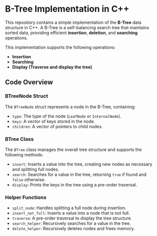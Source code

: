 # B-Tree Implementation in C++

This repository contains a simple implementation of the **B-Tree** data structure in C++. A B-Tree is a self-balancing search tree that maintains sorted data, providing efficient **insertion**, **deletion**, and **searching** operations.

This implementation supports the following operations:

- **Insertion**
- **Searching**
- **Display (Traverse and display the tree)**
  
## Code Overview

### BTreeNode Struct
The `BTreeNode` struct represents a node in the B-Tree, containing:
- `type`: The type of the node (`LeafNode` or `InternalNode`).
- `keys`: A vector of keys stored in the node.
- `children`: A vector of pointers to child nodes.

### BTree Class
The `BTree` class manages the overall tree structure and supports the following methods:
- `insert`: Inserts a value into the tree, creating new nodes as necessary and splitting full nodes.
- `search`: Searches for a value in the tree, returning `true` if found and `false` otherwise.
- `display`: Prints the keys in the tree using a pre-order traversal.

### Helper Functions
- `split_node`: Handles splitting a full node during insertion.
- `insert_not_full`: Inserts a value into a node that is not full.
- `traverse`: A pre-order traversal to display the tree structure.
- `search_helper`: Recursively searches for a value in the tree.
- `delete_helper`: Recursively deletes nodes and frees memory.
